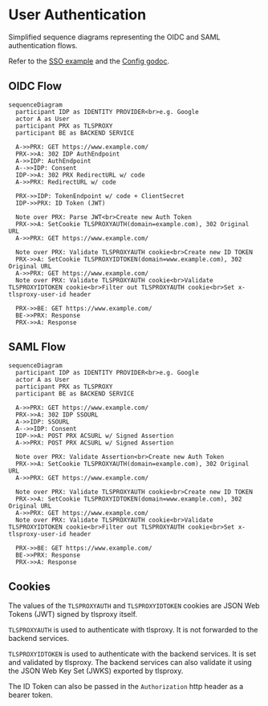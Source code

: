 # User Authentication

Simplified sequence diagrams representing the OIDC and SAML authentication flows.

Refer to the [SSO example](https://github.com/c2FmZQ/tlsproxy/blob/main/examples/sso/README.md) and the [Config godoc](https://pkg.go.dev/github.com/c2FmZQ/tlsproxy/proxy#Config).

## OIDC Flow

```mermaid
sequenceDiagram
  participant IDP as IDENTITY PROVIDER<br>e.g. Google
  actor A as User
  participant PRX as TLSPROXY
  participant BE as BACKEND SERVICE

  A->>PRX: GET https://www.example.com/
  PRX->>A: 302 IDP AuthEndpoint
  A->>IDP: AuthEndpoint
  A-->>IDP: Consent
  IDP->>A: 302 PRX RedirectURL w/ code
  A->>PRX: RedirectURL w/ code

  PRX->>IDP: TokenEndpoint w/ code + ClientSecret
  IDP->>PRX: ID Token (JWT)

  Note over PRX: Parse JWT<br>Create new Auth Token
  PRX->>A: SetCookie TLSPROXYAUTH(domain=example.com), 302 Original URL
  A->>PRX: GET https://www.example.com/

  Note over PRX: Validate TLSPROXYAUTH cookie<br>Create new ID TOKEN
  PRX->>A: SetCookie TLSPROXYIDTOKEN(domain=www.example.com), 302 Original URL
  A->>PRX: GET https://www.example.com/
  Note over PRX: Validate TLSPROXYAUTH cookie<br>Validate TLSPROXYIDTOKEN cookie<br>Filter out TLSPROXYAUTH cookie<br>Set x-tlsproxy-user-id header

  PRX->>BE: GET https://www.example.com/
  BE->>PRX: Response
  PRX->>A: Response
```

## SAML Flow

```mermaid
sequenceDiagram
  participant IDP as IDENTITY PROVIDER<br>e.g. Google
  actor A as User
  participant PRX as TLSPROXY
  participant BE as BACKEND SERVICE

  A->>PRX: GET https://www.example.com/
  PRX->>A: 302 IDP SSOURL
  A->>IDP: SSOURL
  A-->>IDP: Consent
  IDP->>A: POST PRX ACSURL w/ Signed Assertion
  A->>PRX: POST PRX ACSURL w/ Signed Assertion

  Note over PRX: Validate Assertion<br>Create new Auth Token
  PRX->>A: SetCookie TLSPROXYAUTH(domain=example.com), 302 Original URL
  A->>PRX: GET https://www.example.com/

  Note over PRX: Validate TLSPROXYAUTH cookie<br>Create new ID TOKEN
  PRX->>A: SetCookie TLSPROXYIDTOKEN(domain=www.example.com), 302 Original URL
  A->>PRX: GET https://www.example.com/
  Note over PRX: Validate TLSPROXYAUTH cookie<br>Validate TLSPROXYIDTOKEN cookie<br>Filter out TLSPROXYAUTH cookie<br>Set x-tlsproxy-user-id header

  PRX->>BE: GET https://www.example.com/
  BE->>PRX: Response
  PRX->>A: Response
```

## Cookies

The values of the `TLSPROXYAUTH` and `TLSPROXYIDTOKEN` cookies are JSON Web Tokens (JWT) signed by tlsproxy itself.

`TLSPROXYAUTH` is used to authenticate with tlsproxy. It is not forwarded to the backend services.

`TLSPROXYIDTOKEN` is used to authenticate with the backend services. It is set and validated by tlsproxy. The backend services can also validate it using the JSON Web Key Set (JWKS) exported by tlsproxy.

The ID Token can also be passed in the `Authorization` http header as a bearer token.
